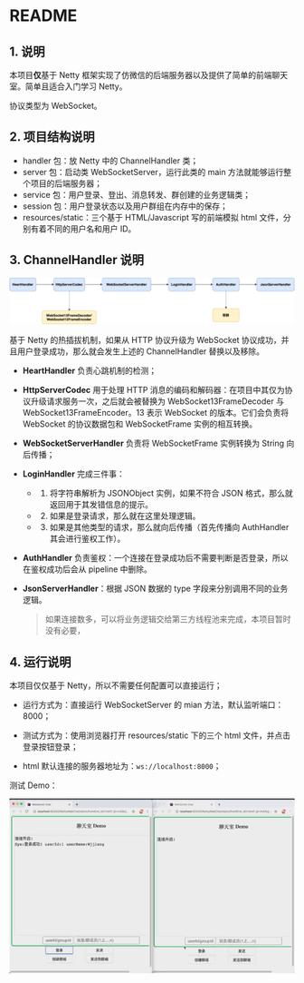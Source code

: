 # README

## 1. 说明

本项目**仅**基于 Netty 框架实现了仿微信的后端服务器以及提供了简单的前端聊天室。简单且适合入门学习 Netty。

协议类型为 WebSocket。

## 2. 项目结构说明

- handler 包：放 Netty 中的 ChannelHandler 类；
- server 包：启动类 WebSocketServer，运行此类的 main 方法就能够运行整个项目的后端服务器；
- service 包：用户登录、登出、消息转发、群创建的业务逻辑类；
- session 包：用户登录状态以及用户群组在内存中的保存；
- resources/static：三个基于 HTML/Javascript 写的前端模拟 html 文件，分别有着不同的用户名和用户 ID。

## 3. ChannelHandler 说明

![image-20200608210023986](images/ChannelHandler.png)

基于 Netty 的热插拔机制，如果从 HTTP 协议升级为 WebSocket 协议成功，并且用户登录成功，那么就会发生上述的 ChannelHandler 替换以及移除。

- **HeartHandler** 负责心跳机制的检测；

- **HttpServerCodec** 用于处理 HTTP 消息的编码和解码器：在项目中其仅为协议升级请求服务一次，之后就会被替换为 WebSocket13FrameDecoder 与 WebSocket13FrameEncoder。13 表示 WebSocket 的版本。它们会负责将 WebSocket 的协议数据包和 WebSocketFrame 实例的相互转换。

- **WebSocketServerHandler** 负责将 WebSocketFrame 实例转换为 String 向后传播；

- **LoginHandler** 完成三件事：

   * 1. 将字符串解析为 JSONObject 实例，如果不符合 JSON 格式，那么就返回用于其发错信息的提示。
   * 2. 如果是登录请求，那么就在这里处理逻辑。
   * 3. 如果是其他类型的请求，那么就向后传播（首先传播向 AuthHandler 其会进行鉴权工作）。

- **AuthHandler** 负责鉴权：一个连接在登录成功后不需要判断是否登录，所以在鉴权成功后会从 pipeline 中删除。

- **JsonServerHandler**：根据 JSON 数据的 type 字段来分别调用不同的业务逻辑。

  > 如果连接数多，可以将业务逻辑交给第三方线程池来完成，本项目暂时没有必要，

## 4. 运行说明

本项目仅仅基于 Netty，所以不需要任何配置可以直接运行；

- 运行方式为：直接运行 WebSocketServer 的 mian 方法，默认监听端口：8000；

- 测试方式为：使用浏览器打开 resources/static 下的三个 html 文件，并点击登录按钮登录；
- html 默认连接的服务器地址为：`ws://localhost:8000`；

测试 Demo：

![test-demo](images/test-demo.gif)



